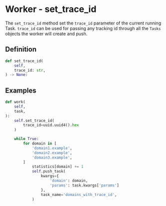 # Worker - set_trace_id

The `set_trace_id` method set the `trace_id` parameter of the current running Task. `trace_id` can be used for passing any tracking id through all the `Tasks` objects the worker will create and push.

## Definition

```python
def set_trace_id(
    self,
    trace_id: str,
) -> None:
```


## Examples

```python
def work(
    self,
    task,
):
    self.set_trace_id(
        trace_id=uuid.uuid4().hex
    )

    while True:
        for domain in [
            'domain1.example',
            'domain2.example',
            'domain3.example',
        ]
            statistics[domain] += 1
            self.push_task(
                kwargs={
                    'domain': domain,
                    'params': task.kwargs['params']
                },
                task_name='domains_with_trace_id',
            )
```

